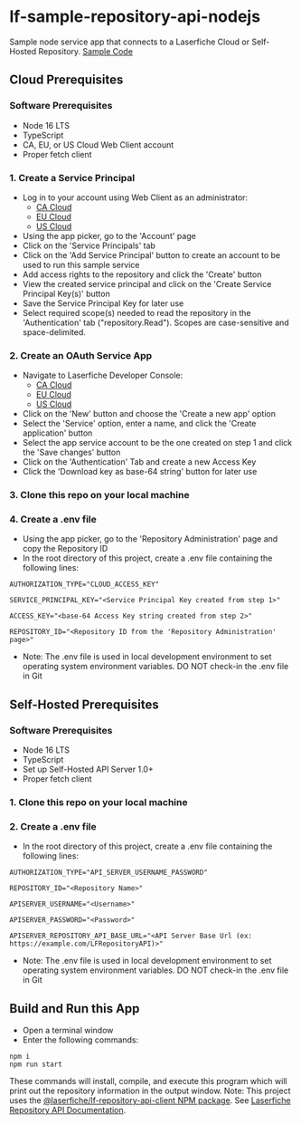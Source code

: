 # lf-sample-repository-api-nodejs

Sample node service app that connects to a Laserfiche Cloud or Self-Hosted Repository.
[Sample Code](./index.ts)

## Cloud Prerequisites

### Software Prerequisites

- Node 16 LTS
- TypeScript
- CA, EU, or US Cloud Web Client account
- Proper fetch client

### 1. Create a Service Principal

- Log in to your account using Web Client as an administrator:
  - [CA Cloud](https://app.laserfiche.ca/laserfiche)
  - [EU Cloud](https://app.eu.laserfiche.com/laserfiche)
  - [US Cloud](https://app.laserfiche.com/laserfiche)
- Using the app picker, go to the 'Account' page
- Click on the 'Service Principals' tab
- Click on the 'Add Service Principal' button to create an account to be used to run this sample service
- Add access rights to the repository and click the 'Create' button
- View the created service principal and click on the 'Create Service Principal Key(s)' button
- Save the Service Principal Key for later use
- Select required scope(s) needed to read the repository in the 'Authentication' tab ("repository.Read"). Scopes are case-sensitive and space-delimited. 


### 2. Create an OAuth Service App

- Navigate to Laserfiche Developer Console:
  - [CA Cloud](https://app.laserfiche.ca/devconsole/)
  - [EU Cloud](https://app.eu.laserfiche.com/devconsole/)
  - [US Cloud](https://app.laserfiche.com/devconsole/)
- Click on the 'New' button and choose the 'Create a new app' option
- Select the 'Service' option, enter a name, and click the 'Create application' button
- Select the app service account to be the one created on step 1 and click the 'Save changes' button
- Click on the 'Authentication' Tab and create a new Access Key
- Click the 'Download key as base-64 string' button for later use

### 3. Clone this repo on your local machine

### 4. Create a .env file

- Using the app picker, go to the 'Repository Administration' page and copy the Repository ID
- In the root directory of this project, create a .env file containing the following lines:
```
AUTHORIZATION_TYPE="CLOUD_ACCESS_KEY" 

SERVICE_PRINCIPAL_KEY="<Service Principal Key created from step 1>"

ACCESS_KEY="<base-64 Access Key string created from step 2>"

REPOSITORY_ID="<Repository ID from the 'Repository Administration' page>"
```
- Note: The .env file is used in local development environment to set operating system environment variables. DO NOT
  check-in the .env file in Git

## Self-Hosted Prerequisites

### Software Prerequisites

- Node 16 LTS
- TypeScript
- Set up Self-Hosted API Server 1.0+
- Proper fetch client

### 1. Clone this repo on your local machine

### 2. Create a .env file

- In the root directory of this project, create a .env file containing the following lines:

```
AUTHORIZATION_TYPE="API_SERVER_USERNAME_PASSWORD" 

REPOSITORY_ID="<Repository Name>"

APISERVER_USERNAME="<Username>"

APISERVER_PASSWORD="<Password>"

APISERVER_REPOSITORY_API_BASE_URL="<API Server Base Url (ex: https://example.com/LFRepositoryAPI)>"
```
- Note: The .env file is used in local development environment to set operating system environment variables. DO NOT
  check-in the .env file in Git

## Build and Run this App

- Open a terminal window
- Enter the following commands:

```node
npm i
npm run start
```

These commands will install, compile, and execute this program which will print out the repository information in the output window.
Note: This project uses the [@laserfiche/lf-repository-api-client
 NPM package](https://www.npmjs.com/package/@laserfiche/lf-repository-api-client). See [Laserfiche Repository API Documentation](https://developer.laserfiche.com/libraries.html).
